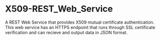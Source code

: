 # X509-REST_Web_Service
A REST Web Service that provides X509 mutual certificate authentication. This web service has an HTTPS endpoint that runs through SSL certificate verification and can recieve and output data in JSON format.
